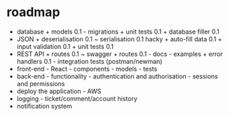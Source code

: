 # roadmap
- database
        + models 0.1
        - migrations
        + unit tests 0.1
        + database filler 0.1
- JSON
        + deserialisation 0.1
        ~ serialisation 0.1 hacky
        + auto-fill data 0.1
        + input validation 0.1
        + unit tests 0.1
- REST API
        + routes 0.1
        ~ swagger
                + routes 0.1
                - docs
                - examples
        + error handlers 0.1
        - integration tests (postman/newman)
- front-end
        - React
          - components
          - models
          - tests
- back-end
        - functionality
        - authentication and authorisation
        - sessions and permissions
- deploy the application
        - AWS
- logging
        - ticket/comment/account history
- notification system
